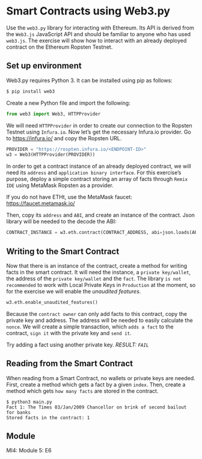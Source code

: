 # Smart Contracts using Web3.py
Use the `web3.py` library for interacting with Ethereum. Its API is derived from the `Web3.js` JavaScript API and should be familiar to anyone who has used `web3.js`. The exercise will show how to interact with an already deployed contract on the Ethereum Ropsten Testnet.
## Set up environment
Web3.py requires Python 3. It can be installed using pip as follows:
```sh
$ pip install web3
```
Create a new Python file and import the following:
```py
from web3 import Web3, HTTPProvider
```
We will need `HTTPProvider` in order to create our connection to the Ropsten Testnet using `Infura.io`.
Now let’s get the necessary Infura.io provider. Go to https://infura.io/ and copy the Ropsten URL.
```py
PROVIDER = "https://rospten.infura.io/<ENDPOINT-ID>"
w3 = Web3(HTTPProvider(PROVIDER))
```
 
In order to get a contract instance of an already deployed contract, we will need its `address` and `application binary interface`. For this exercise’s purpose, deploy a simple contract storing an array of facts through `Remix IDE` using MetaMask Ropsten as a provider.

If you do not have ETHt, use the MetaMask faucet: https://faucet.metamask.io/ 

Then, copy its `address` and `ABI`, and create an instance of the contract. Json library will be needed to the decode the ABI:
```py
CONTRACT_INSTANCE = w3.eth.contract(CONTRACT_ADDRESS, abi=json.loads(ABI))
```
## Writing to the Smart Contract
Now that there is an instance of the contract, create a method for writing facts in the smart contract. It will need the instance, a `private key/wallet`, the address of the `private key/wallet` and the `fact`. The library `is not recommended` to work with Local Private Keys in `Production` at the moment, so for the exercise we will enable the _unaudited features_. 
```py
w3.eth.enable_unaudited_features()
```
Because the `contract owner` can only add facts to this contract, copy the private key and address. The address will be needed to easily calculate the `nonce`.
We will create a simple transaction, which `adds a fact` to the contract, `sign it` with the private key and `send it`.

Try adding a fact using another private key. _RESULT: `FAIL`_
## Reading from the Smart Contract
When reading from a Smart Contract, no wallets or private keys are needed. 
First, create a method which gets a fact by a given `index`. Then, create a method which gets `how many facts` are stored in the contract.
```
$ python3 main.py
Fact 1: The Times 03/Jan/2009 Chancellor on brink of second bailout for banks
Stored facts in the contract: 1
```
## Module
MI4: Module 5: E6
